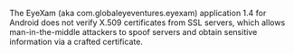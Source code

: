 The EyeXam (aka com.globaleyeventures.eyexam) application 1.4 for Android does not verify X.509 certificates from SSL servers, which allows man-in-the-middle attackers to spoof servers and obtain sensitive information via a crafted certificate.